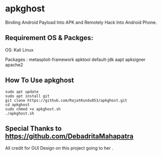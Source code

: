 # apkghost
Binding Android Payload Into APK and Remotely Hack Into Android Phone.

## Requirement OS & Packges:

OS: Kali Linux

Packages : metasploit-framework apktool default-jdk aapt apksigner apache2

## How To Use apkghost
```
sudo apt update
sudo apt install git
git clone https://github.com/RajatKundu853/apkghost.git
cd apkghost
sudo chmod +x apkghost.sh
./apkghost.sh

```

## Special Thanks to https://github.com/DebadritaMahapatra 
All credit for GUI Design on this project going to her .



